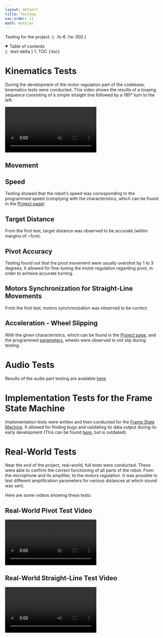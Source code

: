 ```yaml
---
layout: default
title: Testing
nav_order: 11
math: mathjax
---
```


Testing for the project.
{: .fs-6 .fw-300 }

<details open markdown="block">
  <summary>
    Table of contents
  </summary>
  {: .text-delta }
1. TOC
{:toc}
</details>

# Kinematics Tests
During the development of the motor regulation part of the codebase, kinematics tests were conducted. This video shows the results of a looping sequence consisting of a simple straight line followed by a 180° turn to the left:

![movement-test-video](/assets/videos/video-test-mouvement.mp4)

## Movement
## Speed
Testing showed that the robot's speed was corresponding to the programmed speed (complying with the characteristics, which can be found in the [Project page](/project)).

## Target Distance
From the first test, target distance was observed to be accurate (wihtin margins of ~1cm).

## Pivot Accuracy
Testing found out that the pivot movement were usually overshot by 1 to 3 degrees. It allowed for fine-tuning the motor regulation regarding pivot, in order to acheive accurate turning.

## Motors Synchronization for Straight-Line Movements
From the first test, motors synchronization was observed to be correct.

## Acceleration - Wheel Slipping
With the given characteristics, which can be found in the [Project page](/project), and the programmed [parameters](/parameters), wheels were observed to not slip during testing.

# Audio Tests
Results of the audio part testing are available [here](/audio/audio_results).

# Implementation Tests for the Frame State Machine
Implementation tests were written and then conducted for the [Frame State Machine](/frameFSM). It allowed for finding bugs and validating its data output during its early development (This can be found [here](https://github.com/DemonicTricycle/DemonicTricycle-ELECH309/blob/main/test/implementation/testFrameFSM.c), but is outdated).

# Real-World Tests
Near the end of the project, real-world, full tests were conducted. These were able to confirm the correct functioning of all parts of the robot. From the microphone and its amplifier, to the motors regulation. It was possible to test different amplification parameters for various distances at which sound was sent.

Here are some videos showing these tests:

## Real-World Pivot Test Video
![real-world-test-pivot-video-1](/assets/videos/test-real-world-pivot-1.mp4)

## Real-World Straight-Line Test Video
![real-world-test-straight-video-2](/assets/videos/real-world-test-straight-video-1.mp4)

